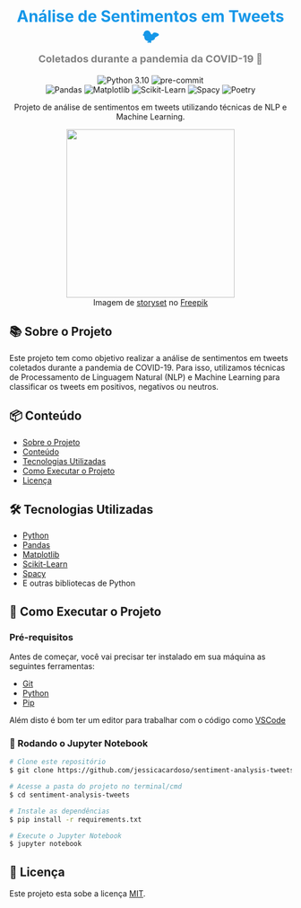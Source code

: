 <div align="center">
<h1 style="color:#1597e8">
    Análise de Sentimentos em Tweets 🐦<br/>
    <span style="font-size:18px; color:gray">Coletados durante a pandemia da COVID-19 🦠</span>
</h1>
</div>
<div align="center">
<!-- python -->
<img src="https://img.shields.io/badge/3.10-%233776AB?style=flat-square&logo=python&logoColor=white&label=Python" alt="Python 3.10">
<!-- pré-commit -->
<img src="https://img.shields.io/badge/pre--commit-%23000000?style=flat-square&logo=pre-commit&logoColor=white" alt="pre-commit">
<br/>
<!-- pandas -->
<img src="https://img.shields.io/badge/-Pandas-150458?style=flat-square&logo=pandas&logoColor=white" alt="Pandas">
<!-- matplotlib -->
<img src="https://img.shields.io/badge/Matplotlib-%23ffffff.svg?style=flat-square&logo=Matplotlib&logoColor=black" alt="Matplotlib">
<!-- sklearn -->
<img src="https://img.shields.io/badge/-Scikit--Learn-F7931E?style=flat-square&logo=scikit-learn&logoColor=white" alt="Scikit-Learn">
<!-- spacy -->
<img src="https://img.shields.io/badge/-Spacy-09A8E3?style=flat-square&logo=spacy&logoColor=white" alt="Spacy">
<!-- poetry -->
<img src="https://img.shields.io/badge/-Poetry-4B32C3?style=flat-square&logo=Poetry&logoColor=white" alt="Poetry">


<p>Projeto de análise de sentimentos em tweets utilizando técnicas de NLP e Machine Learning.</p>
<figure align="center">
<img src="https://img.freepik.com/free-vector/messenger-concept-illustration_114360-860.jpg?w=900&t=st=1709998370~exp=1709998970~hmac=5bf95343bea4785fe16891486268abb6c4047235ac6498f61f0ea412301abdc7" height=300>
<br/>
<figcaption>Imagem de <a href="https://www.freepik.com/free-vector/messenger-concept-illustration_6199003.htm#fromView=search&page=1&position=20&uuid=5d4efd58-f6fd-4d35-8037-4edfc7d04b91">storyset</a> no <a href="https://www.freepik.com/">Freepik</a></figcaption>
<figure>
</div>

## 📚 Sobre o Projeto

Este projeto tem como objetivo realizar a análise de sentimentos em tweets coletados durante a pandemia de COVID-19. Para isso, utilizamos técnicas de Processamento de Linguagem Natural (NLP) e Machine Learning para classificar os tweets em positivos, negativos ou neutros.

## 📦 Conteúdo

- [Sobre o Projeto](#-sobre-o-projeto)
- [Conteúdo](#-conteúdo)
- [Tecnologias Utilizadas](#-tecnologias-utilizadas)
- [Como Executar o Projeto](#-como-executar-o-projeto)
- [Licença](#-licença)

## 🛠️ Tecnologias Utilizadas

- [Python](https://www.python.org/)
- [Pandas](https://pandas.pydata.org/)
- [Matplotlib](https://matplotlib.org/)
- [Scikit-Learn](https://scikit-learn.org/stable/)
- [Spacy](https://spacy.io/)
- E outras bibliotecas de Python


## 🚀 Como Executar o Projeto

### Pré-requisitos

Antes de começar, você vai precisar ter instalado em sua máquina as seguintes ferramentas:
- [Git](https://git-scm.com/)
- [Python](https://www.python.org/)
- [Pip](https://pypi.org/project/pip/)

Além disto é bom ter um editor para trabalhar com o código como [VSCode](https://code.visualstudio.com/)

### 🧭 Rodando o Jupyter Notebook

```bash
# Clone este repositório
$ git clone https://github.com/jessicacardoso/sentiment-analysis-tweets.git
```
```bash
# Acesse a pasta do projeto no terminal/cmd
$ cd sentiment-analysis-tweets
```
```bash
# Instale as dependências
$ pip install -r requirements.txt
```
```bash
# Execute o Jupyter Notebook
$ jupyter notebook
```

## 📝 Licença

Este projeto esta sobe a licença [MIT](./LICENSE).
